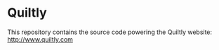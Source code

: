 # Quiltly
This repository contains the source code powering the Quiltly website: http://www.quiltly.com
